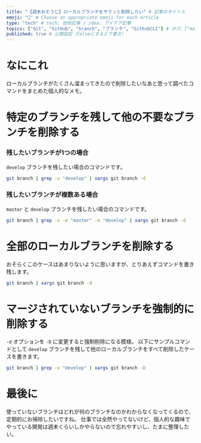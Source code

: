 ```yaml
---
title: "【週末おそうじ】ローカルブランチをサクッと削除したい" # 記事のタイトル
emoji: "🧽" # Choose an appropriate emoji for each article
type: "tech" # tech: 技術記事 / idea: アイデア記事
topics: ["Git", "GitHub", "branch", "ブランチ", "GithubCLI"] # タグ。["markdown", "rust", "aws"]のように指定する
published: true # 公開設定（falseにすると下書き）
---
```

# なにこれ
ローカルブランチがたくさん溜まってきたので削除したいなあと思って調べたコマンドをまとめた個人的なメモ。


# 特定のブランチを残して他の不要なブランチを削除する
### 残したいブランチが1つの場合
`develop` ブランチを残したい場合のコマンドです。
```zsh
git branch | grep -v "develop" | xargs git branch -d
```

### 残したいブランチが複数ある場合
`master` と `develop` ブランチを残したい場合のコマンドです。
```zsh
git branch | grep -v -e "master" -e "develop" | xargs git branch -d
```


# 全部のローカルブランチを削除する
おそらくこのケースはあまりないように思いますが、とりあえずコマンドを書き残します。
```zsh
git branch | xargs git branch -d
```


# マージされていないブランチを強制的に削除する
`-d` オプションを `-D` に変更すると強制削除になる模様。
以下にサンプルコマンドとして `develop` ブランチを残して他のローカルブランチをすべて削除したケースを書きます。
```zsh
git branch | grep -v "develop" | xargs git branch -D
```


# 最後に
使っていないブランチはどれが何のブランチなのかわからなくなってくるので、定期的にお掃除したいですね。
仕事では全然やってないけど、個人的な趣味でやっている開発は週末くらいしかやらないので忘れやすいし、たまに整理したい。


